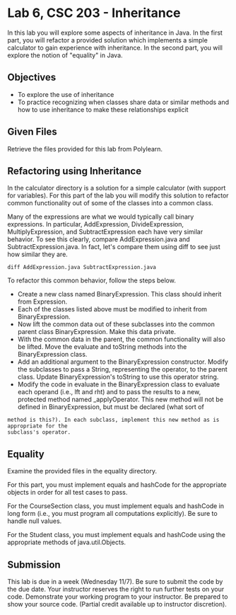 # Lab 6, CSC 203 - Inheritance

In this lab you will explore some aspects of inheritance in Java. In the first part, you will refactor a
provided solution which implements a simple calculator to gain experience with inheritance. In the second
part, you will explore the notion of "equality" in Java.

## Objectives

- To explore the use of inheritance
- To practice recognizing when classes share data or similar methods and how to use inheritance
    to make these relationships explicit

## Given Files

Retrieve the files provided for this lab from Polylearn.

## Refactoring using Inheritance

In the calculator directory is a solution for a simple calculator (with support for variables). For this part
of the lab you will modify this solution to refactor common functionality out of some of the classes into a
common class.

Many of the expressions are what we would typically call binary expressions. In particular,
AddExpression, DivideExpression, MultiplyExpression, and SubtractExpression each
have very similar behavior. To see this clearly, compare AddExpression.java and
SubtractExpression.java. In fact, let's compare them using diff to see just how similar they are.

```
diff AddExpression.java SubtractExpression.java
```
To refactor this common behavior, follow the steps below.

- Create a new class named BinaryExpression. This class should inherit from Expression.
- Each of the classes listed above must be modified to inherit from BinaryExpression.
- Now lift the common data out of these subclasses into the common parent class
    BinaryExpression. Make this data private.
- With the common data in the parent, the common functionality will also be lifted. Move the
    evaluate and toString methods into the BinaryExpression class.
- Add an additional argument to the BinaryExpression constructor. Modify the subclasses to
    pass a String, representing the operator, to the parent class. Update BinaryExpression's
    toString to use this operator string.
- Modify the code in evaluate in the BinaryExpression class to evaluate each operand (i.e.,
    lft and rht) and to pass the results to a new, protected method named _applyOperator.
    This new method will not be defined in BinaryExpression, but must be declared (what sort of


```
method is this?). In each subclass, implement this new method as is appropriate for the
subclass's operator.
```
## Equality

Examine the provided files in the equality directory.

For this part, you must implement equals and hashCode for the appropriate objects in order for all test
cases to pass.

For the CourseSection class, you must implement equals and hashCode in long form (i.e., you must
program all computations explicitly). Be sure to handle null values.

For the Student class, you must implement equals and hashCode using the appropriate methods of
java.util.Objects.

## Submission

This lab is due in a week (Wednesday 11/7). Be sure to submit the code by the due date. Your instructor
reserves the right to run further tests on your code. Demonstrate your working program to your instructor.
Be prepared to show your source code. (Partial credit available up to instructor discretion).
